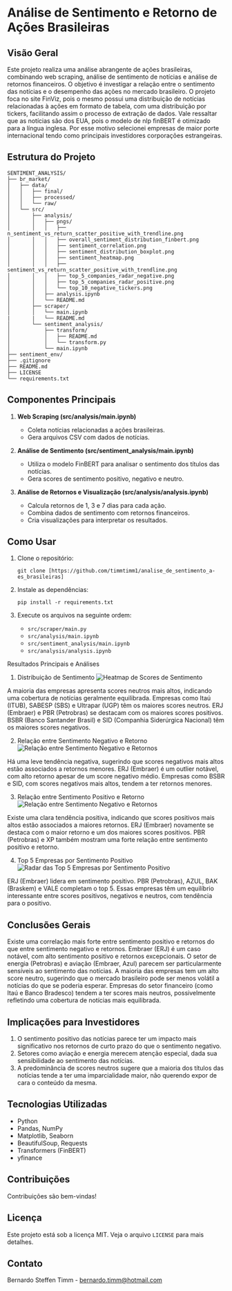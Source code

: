 # Análise de Sentimento e Retorno de Ações Brasileiras

## Visão Geral
Este projeto realiza uma análise abrangente de ações brasileiras, combinando web scraping, análise de sentimento de notícias e análise de retornos financeiros. O objetivo é investigar a relação entre o sentimento das notícias e o desempenho das ações no mercado brasileiro. O projeto foca no site FinViz, pois o mesmo possui uma distribuição de notícias relacionadas à ações em formato de tabela, com uma distribuição por tickers, facilitando assim o processo de extração de dados. Vale ressaltar que as notícias são dos EUA, pois o modelo de nlp finBERT é otimizado para a língua inglesa. Por esse motivo selecionei empresas de maior porte internacional tendo como principais investidores corporações estrangeiras.

## Estrutura do Projeto
```
SENTIMENT_ANALYSIS/
├── br_market/
│   ├── data/
│   │   ├── final/
│   │   ├── processed/
│   │   └── raw/
│   └── src/
│       ├── analysis/
│       │   ├── pngs/
│       │   │   ├── n_sentiment_vs_return_scatter_positive_with_trendline.png
│       │   │   ├── overall_sentiment_distribution_finbert.png
│       │   │   ├── sentiment_correlation.png
│       │   │   ├── sentiment_distribution_boxplot.png
│       │   │   ├── sentiment_heatmap.png
│       │   │   ├── sentiment_vs_return_scatter_positive_with_trendline.png
│       │   │   ├── top_5_companies_radar_negative.png
│       │   │   ├── top_5_companies_radar_positive.png
│       │   │   └── top_10_negative_tickers.png
│       │   ├── analysis.ipynb
│       │   └── README.md
│       ├── scraper/
│       │   └── main.ipynb
|       |   └── README.md
│       └── sentiment_analysis/
│           ├── transform/
│           │   ├── README.md
│           │   └── transform.py
│           └── main.ipynb
├── sentiment_env/
├── .gitignore
├── README.md
├── LICENSE
└── requirements.txt
```

## Componentes Principais

1. **Web Scraping (src/analysis/main.ipynb)**
   - Coleta notícias relacionadas a ações brasileiras.
   - Gera arquivos CSV com dados de notícias.

2. **Análise de Sentimento (src/sentiment_analysis/main.ipynb)**
   - Utiliza o modelo FinBERT para analisar o sentimento dos títulos das notícias.
   - Gera scores de sentimento positivo, negativo e neutro.

3. **Análise de Retornos e Visualização (src/analysis/analysis.ipynb)**
   - Calcula retornos de 1, 3 e 7 dias para cada ação.
   - Combina dados de sentimento com retornos financeiros.
   - Cria visualizações para interpretar os resultados.

## Como Usar

1. Clone o repositório:
   ```
   git clone [https://github.com/timmtimm1/analise_de_sentimento_a-es_brasileiras]
   ```

2. Instale as dependências:
   ```
   pip install -r requirements.txt
   ```

3. Execute os arquivos na seguinte ordem:
   - `src/scraper/main.py`
   - `src/analysis/main.ipynb`
   - `src/sentiment_analysis/main.ipynb`
   - `src/analysis/analysis.ipynb`

Resultados Principais e Análises
1. Distribuição de Sentimento
![Heatmap de Scores de Sentimento](br_market/src/analysis/pngs/sentiment_heatmap.png)

A maioria das empresas apresenta scores neutros mais altos, indicando uma cobertura de notícias geralmente equilibrada.
Empresas como Itaú (ITUB), SABESP (SBS) e Ultrapar (UGP) têm os maiores scores neutros.
ERJ (Embraer) e PBR (Petrobras) se destacam com os maiores scores positivos.
BSBR (Banco Santander Brasil) e SID (Companhia Siderúrgica Nacional) têm os maiores scores negativos.

2. Relação entre Sentimento Negativo e Retorno
![Relação entre Sentimento Negativo e Retornos](br_market/src/analysis/pngs/n_sentiment_vs_return_scatter_positive_with_trendline.png)

Há uma leve tendência negativa, sugerindo que scores negativos mais altos estão associados a retornos menores.
ERJ (Embraer) é um outlier notável, com alto retorno apesar de um score negativo médio.
Empresas como BSBR e SID, com scores negativos mais altos, tendem a ter retornos menores.

3. Relação entre Sentimento Positivo e Retorno
![Relação entre Sentimento Negativo e Retornos](br_market/src/analysis/pngs/sentiment_vs_return_scatter_positive_with_trendline.png)

Existe uma clara tendência positiva, indicando que scores positivos mais altos estão associados a maiores retornos.
ERJ (Embraer) novamente se destaca com o maior retorno e um dos maiores scores positivos.
PBR (Petrobras) e XP também mostram uma forte relação entre sentimento positivo e retorno.

4. Top 5 Empresas por Sentimento Positivo
![Radar das Top 5 Empresas por Sentimento Positivo](br_market/src/analysis/pngs/top_5_companies_radar_positive.png)

ERJ (Embraer) lidera em sentimento positivo.
PBR (Petrobras), AZUL, BAK (Braskem) e VALE completam o top 5.
Essas empresas têm um equilíbrio interessante entre scores positivos, negativos e neutros, com tendência para o positivo.

## Conclusões Gerais

Existe uma correlação mais forte entre sentimento positivo e retornos do que entre sentimento negativo e retornos.
Embraer (ERJ) é um caso notável, com alto sentimento positivo e retornos excepcionais.
O setor de energia (Petrobras) e aviação (Embraer, Azul) parecem ser particularmente sensíveis ao sentimento das notícias.
A maioria das empresas tem um alto score neutro, sugerindo que o mercado brasileiro pode ser menos volátil a notícias do que se poderia esperar.
Empresas do setor financeiro (como Itaú e Banco Bradesco) tendem a ter scores mais neutros, possivelmente refletindo uma cobertura de notícias mais equilibrada.

## Implicações para Investidores

1. O sentimento positivo das notícias parece ter um impacto mais significativo nos retornos de curto prazo do que o sentimento negativo.
2. Setores como aviação e energia merecem atenção especial, dada sua sensibilidade ao sentimento das notícias.
3. A predominância de scores neutros sugere que a maioria dos títulos das notícias tende a ter uma imparcialidade maior, não querendo expor de cara o conteúdo da mesma.

## Tecnologias Utilizadas

- Python
- Pandas, NumPy
- Matplotlib, Seaborn
- BeautifulSoup, Requests
- Transformers (FinBERT)
- yfinance

## Contribuições

Contribuições são bem-vindas!

## Licença

Este projeto está sob a licença MIT. Veja o arquivo `LICENSE` para mais detalhes.

## Contato

Bernardo Steffen Timm - bernardo.timm@hotmail.com

